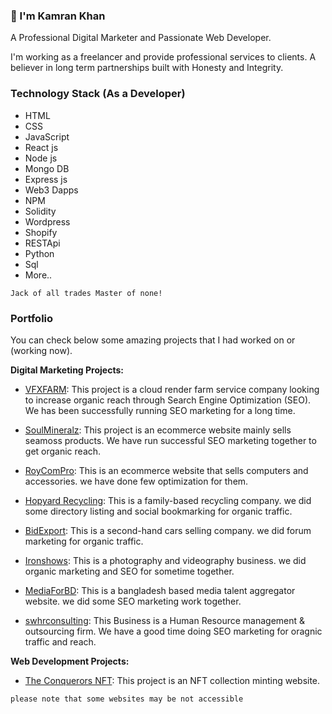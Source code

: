 ### 👋 I'm Kamran Khan

A Professional Digital Marketer and Passionate Web Developer.

I'm working as a freelancer and provide professional services to clients. A believer in long term partnerships built with 
Honesty and Integrity.

### Technology Stack (As a Developer)

- HTML
- CSS
- JavaScript
- React js
- Node js
- Mongo DB
- Express js
- Web3 Dapps
- NPM
- Solidity
- Wordpress
- Shopify
- RESTApi
- Python
- Sql
- More..

`Jack of all trades Master of none!`

### Portfolio

You can check below some amazing projects that I had worked on or (working now).

**Digital Marketing Projects:**

- [VFXFARM](https://vfxfarm.com): This project is a cloud render farm service company looking to increase organic reach through 
Search Engine Optimization (SEO). We has been successfully running SEO marketing for a long time.

- [SoulMineralz](https://soulmineralz.ca): This project is an ecommerce website mainly sells seamoss products. 
We have run successful SEO marketing together to get organic reach.

- [RoyComPro](https://roycompro.com): This is an ecommerce website that sells computers and accessories. we have done few optimization
for them.

- [Hopyard Recycling](https://hopyardrecycling.com): This is a family-based recycling company. we did some directory listing and social bookmarking for organic traffic.

- [BidExport](https://bidexport.com): This is a second-hand cars selling company. we did forum marketing for organic traffic.

- [Ironshows](https://ironshows.com): This is a photography and videography business. we did organic marketing and SEO for sometime together.

- [MediaForBD](https://mediaforbd.com): This is a bangladesh based media talent aggregator website. we did some SEO marketing work together.

- [swhrconsulting](https://swhrconsulting.com): This Business is a Human Resource management & outsourcing firm. We have a good time doing SEO marketing for oragnic traffic and reach.


**Web Development Projects:**

- [The Conquerors NFT](https://theconquerorsnft.com): This project is an NFT collection minting website.



`please note that some websites may be not accessible`

